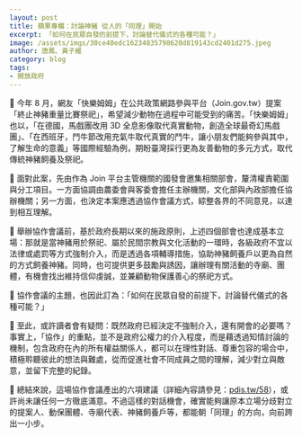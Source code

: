 ```yaml
---
layout: post
title: 蘋果專欄：討論神豬 從人的「同理」開始
excerpt: 「如何在民眾自發的前提下，討論替代儀式的各種可能？」
image: /assets/imgs/30ce40edc16234835798620d819143cd2401d275.jpeg
author: 唐鳳、黃子維
category: blog
tags:
- 開放政府
---
```


🐷 今年 8 月，網友「快樂姆姆」在公共政策網路參與平台（Join.gov.tw）提案「終止神豬重量比賽祭祀」，希望減少動物在過程中可能受到的痛苦。「快樂姆姆」也以，「在德國，馬戲團改用 3D 全息影像取代真實動物，創造全球最奇幻馬戲團」、「在西班牙，鬥牛節改用充氣牛取代真實的鬥牛，讓小朋友們能夠參與其中，了解生命的意義」等國際經驗為例，期盼臺灣採行更為友善動物的多元方式，取代傳統神豬飼養及祭祀。

🧩 面對此案，先由作為 Join 平台主管機關的國發會邀集相關部會，釐清權責範圍與分工項目。一方面協調由農委會與客委會擔任主辦機關，文化部與內政部擔任協辦機關；另一方面，也決定本案應透過協作會議方式，綜整各界的不同意見，以達到相互理解。

🙌 舉辦協作會議前，基於政府長期以來的施政原則，上述四個部會也達成基本立場：那就是當神豬用於祭祀、屬於民間宗教與文化活動的一環時，各級政府不宜以法律或處罰等方式強制介入，而是透過各項輔導措施，協助神豬飼養戶以更為自然的方式飼養神豬。同時，也可提供更多鼓勵與誘因，讓辦理有關活動的寺廟、團體，有機會找出維持信仰虔誠，並兼顧動物保護善心的祭祀方式。

🌱 協作會議的主題，也因此訂為：「如何在民眾自發的前提下，討論替代儀式的各種可能？」

🙋 至此，或許讀者會有疑問：既然政府已經決定不強制介入，還有開會的必要嗎？事實上，「協作」的重點，並不是政府公權力的介入程度，而是藉透過知情討論的機制，包含政府在內的所有權益關係人，都可以在理性對話、尊重包容的場合中，積極聆聽彼此的想法與難處，從而促進社會不同成員之間的理解，減少對立與敵意，並留下完整的紀錄。

🌈 總結來說，這場協作會議產出的六項建議（詳細內容請參見：[pdis.tw/58](https://PDIS.tw/58)），或許尚未讓任何一方徹底滿意。不過這樣的對話機會，確實能夠讓原本立場分歧對立的提案人、動保團體、寺廟代表、神豬飼養戶等，都能朝「同理」的方向，向前跨出一小步。

